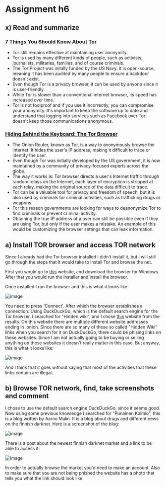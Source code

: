 # Assignment h6

## x) Read and summarize

### [7 Things You Should Know About Tor](https://www.eff.org/deeplinks/2014/07/7-things-you-should-know-about-tor)

- Tor still remains effective at maintaining user anonymity.
- Tor is used by many different kinds of people, such as activists, journalists, militaries, families, and of course criminals.
- The Tor Project was initally funded by the US Navy. It is open-source, meaning it has been audited by many people to ensure a backdoor doesn't exist.
- Even though Tor is a privacy browser, it can be used by anyone since it is user-friendly.
- While Tor is slower than a conventional internet browser, its speed has increased over time.
- Tor is not foolproof and if you use it incorrectly, you can compromise your anonymity. It's important to keep the software up to date and understand that logging into services such as Facebook over Tor doesn't keep those communications anonymous.


###  [Hiding Behind the Keyboard: The Tor Browser](https://learning.oreilly.com/library/view/hiding-behind-the/9780128033524/XHTML/B9780128033401000021/B9780128033401000021.xhtml#s0065)

- The Onion Router, known as Tor, is a way to anonymously browse the internet. It hides the user's IP address, making it difficult to trace or identify the user.
- Even though Tor was initially developed by the US government, it is now maintained by a community of privacy-focused experts across the globe.
- The way it works is: Tor browser directs a user's Internet traffic through random relays on the Internet, each layer of encryption is stripped at each relay, making the original source of the data difficult to trace.
- Tor can be a valuable tool for privacy and freedom of speech, but it is also used by criminals for criminal activities, such as trafficking drugs or weapons.
- For this reason governments are looking for ways to deanonymize Tor to find criminals or prevent criminal activity.
- Obtaining the true IP address of a user can still be possible even if they are using Tor, but only if the user makes a mistake. An example of this would be customizing the browser settings that can leak information.


## a) Install TOR browser and access TOR network

Since I already had the Tor browser installed I didn't install it, but I will still go through the steps that it would take to install Tor and browse the net.

First you would go to [this](https://www.torproject.org/download/) website, and download the browser for Windows.
After that you would run the installer and install the browser. 

Once installed I ran the browser and this is what it looks like: 

![image](https://github.com/roopeti/infosec_2024/assets/113911074/1020d565-c874-4b13-bc22-d29d2b4bfad3)

You need to press 'Connect'. After which the browser establishes a connection.
Using DuckDuckGo, which is the default search engine for the Tor browser. I searched for "Hidden wiki", and I chose [this](https://thehiddenwiki.org/) website from the results. On this website there are multiple different website addresses ending in .onion. 
Since there are so many of these so called "Hidden Wiki" links when you search for it on DuckDuckGo, there could be phising links on these websites. Since I am not actually going to be buying or selling anything on these websites it doesn't really matter in this case. 
But anyway, this is what it looks like: 

![image](https://github.com/roopeti/infosec_2024/assets/113911074/a7f99274-ccb9-4955-8f3c-ba9a660fab31)

And I think that it goes without saying that most of the activities that these links contain are illegal. 


## b) Browse TOR network, find, take screenshots and comment

I chose to use the default search engine DuckDuckGo, since it seems good. Now using some previous knowledge I searched for "Punainen Kolmio", this is a blog written by Aarno Malin. It is a blog about drugs and different news on the finnish darknet.
Here is a screenshot of the blog: 

![image](https://github.com/roopeti/infosec_2024/assets/113911074/64d66de8-286a-4312-a47c-1bbb3a990536)

There is a post about the newest finnish darknet market and a link to be able to access it:

![image](https://github.com/roopeti/infosec_2024/assets/113911074/cbaff49e-5862-487e-a212-999ba5baa29b)

In order to actually browse the market you'd need to make an account. Also to make sure that you are not being phished the website has a photo that tells you what the link should look like. 




